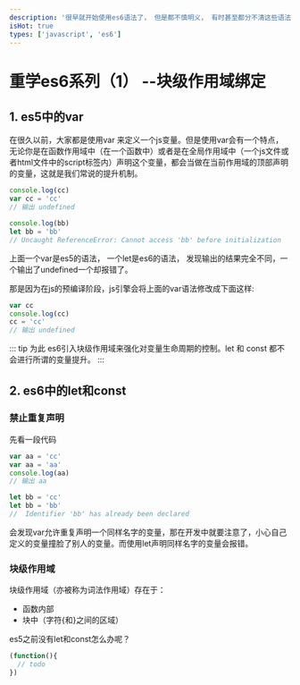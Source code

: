 ```yaml
---
description: '很早就开始使用es6语法了， 但是都不慎明义， 有时甚至都分不清这些语法是属于es6还是es5, 或者是其他的更新的语法， 所以打算重新系统的学习一遍es6。'
isHot: true
types: ['javascript', 'es6']
---
```

# 重学es6系列（1） --块级作用域绑定

## 1. es5中的var

在很久以前，大家都是使用var 来定义一个js变量。但是使用var会有一个特点， 无论你是在函数作用域中（在一个函数中）或者是在全局作用域中（一个js文件或者html文件中的script标签内）声明这个变量，都会当做在当前作用域的顶部声明的变量，这就是我们常说的提升机制。
```js
console.log(cc)
var cc = 'cc'
// 输出 undefined

console.log(bb)
let bb = 'bb'
// Uncaught ReferenceError: Cannot access 'bb' before initialization
```
上面一个var是es5的语法， 一个let是es6的语法， 发现输出的结果完全不同，一个输出了undefined一个却报错了。

那是因为在js的预编译阶段，js引擎会将上面的var语法修改成下面这样:
```js
var cc
console.log(cc)
cc = 'cc'
// 输出 undefined
```
::: tip 为此
es6引入块级作用域来强化对变量生命周期的控制。let 和 const 都不会进行所谓的变量提升。
:::

## 2. es6中的let和const

### 禁止重复声明
先看一段代码
```js
var aa = 'cc'
var aa = 'aa'
console.log(aa)
// 输出 aa

let bb = 'cc'
let bb = 'bb'
//  Identifier 'bb' has already been declared
```

会发现var允许重复声明一个同样名字的变量，那在开发中就要注意了，小心自己定义的变量撞脸了别人的变量。而使用let声明同样名字的变量会报错。

### 块级作用域

块级作用域（亦被称为词法作用域）存在于：
* 函数内部
* 块中（字符{和}之间的区域） 

es5之前没有let和const怎么办呢？
```js
(function(){
  // todo
})
```


<Vssue :title="$title" />